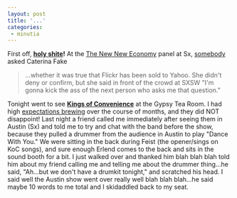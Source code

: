 ```yaml
---
layout: post
title: '...'
categories:
 - minutia
---
```


First off, <strong><a href="http://blog.flickr.com/flickrblog/2005/03/yahoo_actually_.html">holy shite</a>!</strong> At the <a href="index.php?file=2005_03.xml&id=13191538">The New New Economy</a> panel at Sx, <a href="http://radio.weblogs.com/0001011/2005/03/13.html#a9618">somebody</a> asked Caterina Fake<blockquote>...whether it was true that Flickr has been sold to Yahoo. She didn't deny or confirm, but she said in front of the crowd at SXSW "I'm gonna kick the ass of the next person who asks me that question."</blockquote>

Tonight went to see <strong><a href="http://www.kingsofconvenience.com/">Kings of Convenience</a></strong> at the Gypsy Tea Room. I had high <a href="http://127.0.0.1/webdev/integration/daniel/blog/index.php?file=2005_02.xml&id=06163547">expectations brewin</a>g over the course of months, and they did NOT disappoint! Last night a friend called me immediately after seeing them in Austin (Sx) and told me to try and chat with the band before the show, because they pulled a drummer from the audience in Austin to play "Dance With You." We were sitting in the back during Feist (the opener/sings on KoC songs), and sure enough Erlend comes to the back and sits in the sound booth for a bit. I just walked over and thanked him blah blah blah told him about my friend calling me and telling me about the drummer thing...he said, "Ah...but we don't have a drumkit tonight," and scratched his head. I said well the Austin show went over really well blah blah blah...he said maybe 10 words to me total and I skidaddled back to my seat.